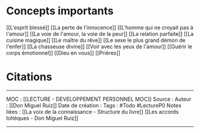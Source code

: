 
# Concepts importants

[[L'esprit blessé]]
[[La perte de l'innocence]]
[[L'homme qui ne croyait pas à l'amour]]
[[La voie de l'amour, la voie de la peur]]
[[La relation parfaite]]
[[La cuisine magique]]
[[Le maître du rêve]]
[[Le sexe  le plus grand démon de l'enfer]]
[[La chasseuse divine]]
[[Voir avec les yeux de l'amour]]
[[Guérir le corps émotionnel]]
[[Dieu en vous]]
[[Prières]] 

# Citations


***
MOC : [[LECTURE - DEVELOPPEMENT PERSONNEL MOC]]
Source : 
Auteur : [[Don Miguel Ruiz]]
Date de création : 
Tags : #Todo #LectureP0 
Notes liées :
[[La voix de la connaissance - Structure du livre]]
[[Les accords toltèques - Don Miguel Ruiz]]
***
